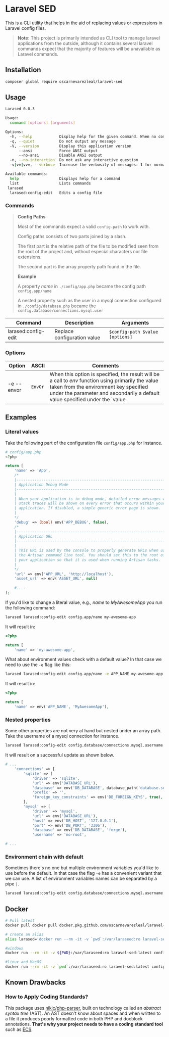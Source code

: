 # Laravel SED  

This is a CLI utility that helps in the aid of replacing values or expressions in Laravel config files.
  
> **Note:**  This project is primarily intended as CLI tool to manage laravel applications from the outside, although it contains several laravel commands expect that the majority of features will be unavailable as Laravel commands.

## Installation
```bash
composer global require oscarnevarezleal/laravel-sed
```

## Usage
```bash
Larased 0.0.3

Usage:
  command [options] [arguments]

Options:
  -h, --help            Display help for the given command. When no command is given display help for the list command
  -q, --quiet           Do not output any message
  -V, --version         Display this application version
      --ansi            Force ANSI output
      --no-ansi         Disable ANSI output
  -n, --no-interaction  Do not ask any interactive question
  -v|vv|vvv, --verbose  Increase the verbosity of messages: 1 for normal output, 2 for more verbose output and 3 for debug

Available commands:
  help                  Displays help for a command
  list                  Lists commands
 larased
  larased:config-edit   Edits a config file
```

### Commands

> **Config Paths**
>
> Most of the commands expect a valid `config-path` to work with.
> 
> Config paths consists of two parts joined by a slash.
>
> The first part is the relative path of the file to be modified seen from the root of the project and, without especial characters nor file extensions.
>
> The second part is the array property path found in the file.
>
> **Example**
>
> A property _name_ in `./config/app.php` became the config path  `config.app/name`
>
> A nested property such as the user in a mysql connection configured in `./config/database.php` became the `config.database/connections.mysql.user`
> 
| Command        |Description                          |Arguments                         |
|----------------|-------------------------------|-----------------------------|
|larased:config-edit | Replace configuration value            | `$config-path $value [options]`|

### Options
| Option         |ASCII                          | Comments                    |
|----------------|-------------------------------|-----------------------------|
|-e --envor        |`EnvOr`            | When this option is specified, the result will be a call to _env_ function using primarily the value taken from the environment key specified under the parameter and secondarily a default value specified under the `value|-v` parameters. Example: `'env' => env('APP_ENV', 'production')`|

## Examples

### Literal values
Take the following part of the configuration file `config/app.php` for instance.

```php
# config/app.php
<?php

return [
    'name' => 'App',
    /*
    |--------------------------------------------------------------------------
    | Application Debug Mode
    |--------------------------------------------------------------------------
    |
    | When your application is in debug mode, detailed error messages with
    | stack traces will be shown on every error that occurs within your
    | application. If disabled, a simple generic error page is shown.
    |
    */
    'debug' => (bool) env('APP_DEBUG', false),
    /*
    |--------------------------------------------------------------------------
    | Application URL
    |--------------------------------------------------------------------------
    |
    | This URL is used by the console to properly generate URLs when using
    | the Artisan command line tool. You should set this to the root of
    | your application so that it is used when running Artisan tasks.
    |
    */
    'url' => env('APP_URL', 'http://localhost'),
    'asset_url' => env('ASSET_URL', null)
    
    #....
];

```

If you'd like to change a literal value, e.g., _name_ to _MyAwesomeApp_ you run the following command:
  
```bash  
larased larased:config-edit config.app/name my-awesome-app  
```

It will result in:
```php
<?php

return [
    'name' => 'my-awesome-app',
```
What about environment values check with a default value? In that case we need to use the `-e` flag like this:

```bash  
larased larased:config-edit config.app/name -e APP_NAME my-awesome-app  
```
It will result in:
```php
<?php

return [
    'name' => env('APP_NAME', 'MyAwesomeApp'),
```

### Nested properties

Some other properties are not very at hand but nested under an array path. Take the username of a mysql connection for instance.

```bash 
larased larased:config-edit config.database/connections.mysql.username noroot
```
It will result on a successful update as shown below.
```php
# ...
	'connections' => [
		'sqlite' => [
			'driver' => 'sqlite',
			'url' => env('DATABASE_URL'),
			'database' => env('DB_DATABASE', database_path('database.sqlite')),
			'prefix' => '',
			'foreign_key_constraints' => env('DB_FOREIGN_KEYS', true),
		],
		'mysql' => [
			'driver' => 'mysql',
			'url' => env('DATABASE_URL'),
			'host' => env('DB_HOST', '127.0.0.1'),
			'port' => env('DB_PORT', '3306'),
			'database' => env('DB_DATABASE', 'forge'),
			'username' => 'no-root',

# ...

```

### Environment chain with default

Sometimes there's no one but multiple environment variables you'd like to use before the default. In that case the flag `-e` has a convenient variant that we can use. A list of environment variables names can be separated by a pipe `|`. 

```bash
larased larased:config-edit config.database/connections.mysql.username noroot -e "DB_USER|DB_USER_ENV"
```

## Docker
```bash
# Pull latest
docker pull docker pull docker.pkg.github.com/oscarnevarezleal/laravel-sed/laravel-sed:dev

# create an alias
alias larased='docker run --rm -it -v `pwd`:/var/laraseed:ro laravel-sed:latest'
```

```bash
#windows
docker run --rm -it -v ${PWD}:/var/laraseed:ro laravel-sed:latest config.edit faker_locale es_MX  

#linux and MacOS
docker run --rm -it -v `pwd`:/var/laraseed:ro laravel-sed:latest config.edit faker_locale es_MX  
```

## Known Drawbacks

### How to Apply Coding Standards?

This package uses [nikic/php-parser](https://github.com/nikic/PHP-Parser/), built on technology called an *abstract syntax tree* (AST). An AST doesn't know about spaces and when written to a file it produces poorly formatted code in both PHP and docblock annotations. **That's why your project needs to have a coding standard tool** such as [ECS](https://github.com/symplify/easy-coding-standard).